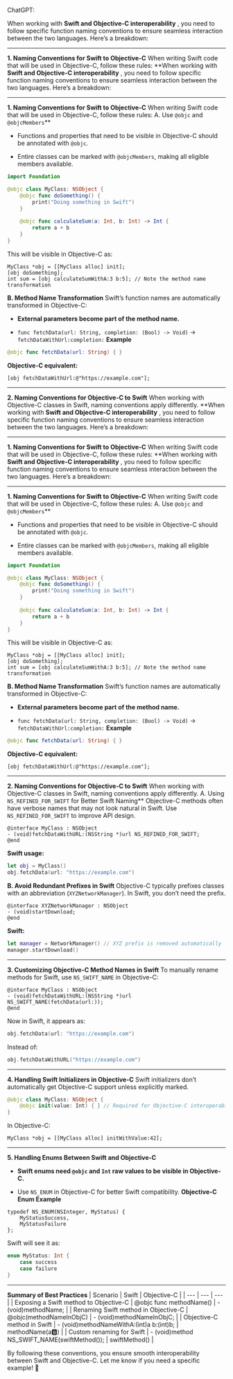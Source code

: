 ChatGPT: 

When working with **Swift and Objective-C interoperability** , you need to follow specific function naming conventions to ensure seamless interaction between the two languages. Here’s a breakdown:

---

**1. Naming Conventions for Swift to Objective-C** 
When writing Swift code that will be used in Objective-C, follow these rules:
**When working with **Swift and Objective-C interoperability** , you need to follow specific function naming conventions to ensure seamless interaction between the two languages. Here’s a breakdown:

---

**1. Naming Conventions for Swift to Objective-C** 
When writing Swift code that will be used in Objective-C, follow these rules:
A. Use `@objc` and `@objcMembers`**  
- Functions and properties that need to be visible in Objective-C should be annotated with `@objc`.
 
- Entire classes can be marked with `@objcMembers`, making all eligible members available.


```swift
import Foundation

@objc class MyClass: NSObject {
    @objc func doSomething() { 
        print("Doing something in Swift") 
    }
    
    @objc func calculateSum(a: Int, b: Int) -> Int { 
        return a + b 
    }
}
```

This will be visible in Objective-C as:


```objc
MyClass *obj = [[MyClass alloc] init];
[obj doSomething];
int sum = [obj calculateSumWithA:3 b:5]; // Note the method name transformation
```
**B. Method Name Transformation** 
Swift’s function names are automatically transformed in Objective-C:
 
- **External parameters become part of the method name.**
 
- `func fetchData(url: String, completion: (Bool) -> Void)` → `fetchDataWithUrl:completion:`
**Example** 

```swift
@objc func fetchData(url: String) { }
```
**Objective-C equivalent:** 

```objc
[obj fetchDataWithUrl:@"https://example.com"];
```


---

**2. Naming Conventions for Objective-C to Swift** 
When working with Objective-C classes in Swift, naming conventions apply differently.
**When working with **Swift and Objective-C interoperability** , you need to follow specific function naming conventions to ensure seamless interaction between the two languages. Here’s a breakdown:

---

**1. Naming Conventions for Swift to Objective-C** 
When writing Swift code that will be used in Objective-C, follow these rules:
**When working with **Swift and Objective-C interoperability** , you need to follow specific function naming conventions to ensure seamless interaction between the two languages. Here’s a breakdown:

---

**1. Naming Conventions for Swift to Objective-C** 
When writing Swift code that will be used in Objective-C, follow these rules:
A. Use `@objc` and `@objcMembers`**  
- Functions and properties that need to be visible in Objective-C should be annotated with `@objc`.
 
- Entire classes can be marked with `@objcMembers`, making all eligible members available.


```swift
import Foundation

@objc class MyClass: NSObject {
    @objc func doSomething() { 
        print("Doing something in Swift") 
    }
    
    @objc func calculateSum(a: Int, b: Int) -> Int { 
        return a + b 
    }
}
```

This will be visible in Objective-C as:


```objc
MyClass *obj = [[MyClass alloc] init];
[obj doSomething];
int sum = [obj calculateSumWithA:3 b:5]; // Note the method name transformation
```
**B. Method Name Transformation** 
Swift’s function names are automatically transformed in Objective-C:
 
- **External parameters become part of the method name.**
 
- `func fetchData(url: String, completion: (Bool) -> Void)` → `fetchDataWithUrl:completion:`
**Example** 

```swift
@objc func fetchData(url: String) { }
```
**Objective-C equivalent:** 

```objc
[obj fetchDataWithUrl:@"https://example.com"];
```


---

**2. Naming Conventions for Objective-C to Swift** 
When working with Objective-C classes in Swift, naming conventions apply differently.
A. Using `NS_REFINED_FOR_SWIFT` for Better Swift Naming** Objective-C methods often have verbose names that may not look natural in Swift. Use `NS_REFINED_FOR_SWIFT` to improve API design.

```objc
@interface MyClass : NSObject
- (void)fetchDataWithURL:(NSString *)url NS_REFINED_FOR_SWIFT;
@end
```
**Swift usage:** 

```swift
let obj = MyClass()
obj.fetchData(url: "https://example.com")
```
**B. Avoid Redundant Prefixes in Swift** Objective-C typically prefixes classes with an abbreviation (`XYZNetworkManager`). In Swift, you don’t need the prefix.

```objc
@interface XYZNetworkManager : NSObject
- (void)startDownload;
@end
```
**Swift:** 

```swift
let manager = NetworkManager() // XYZ prefix is removed automatically
manager.startDownload()
```


---

**3. Customizing Objective-C Method Names in Swift** To manually rename methods for Swift, use `NS_SWIFT_NAME` in Objective-C:

```objc
@interface MyClass : NSObject
- (void)fetchDataWithURL:(NSString *)url NS_SWIFT_NAME(fetchData(url:));
@end
```

Now in Swift, it appears as:


```swift
obj.fetchData(url: "https://example.com")
```

Instead of:


```swift
obj.fetchDataWithURL("https://example.com")
```


---

**4. Handling Swift Initializers in Objective-C** 
Swift initializers don’t automatically get Objective-C support unless explicitly marked.


```swift
@objc class MyClass: NSObject {
    @objc init(value: Int) { } // Required for Objective-C interoperability
}
```

In Objective-C:


```objc
MyClass *obj = [[MyClass alloc] initWithValue:42];
```


---

**5. Handling Enums Between Swift and Objective-C**  
- **Swift enums need `@objc` and `Int` raw values to be visible in Objective-C.**
 
- Use `NS_ENUM` in Objective-C for better Swift compatibility.
**Objective-C Enum Example** 

```objc
typedef NS_ENUM(NSInteger, MyStatus) {
    MyStatusSuccess,
    MyStatusFailure
};
```

Swift will see it as:


```swift
enum MyStatus: Int {
    case success
    case failure
}
```


---

**Summary of Best Practices** | Scenario | Swift | Objective-C | 
| --- | --- | --- | 
| Exposing a Swift method to Objective-C | @objc func methodName() | - (void)methodName; | 
| Renaming Swift method in Objective-C | @objc(methodNameInObjC) | - (void)methodNameInObjC; | 
| Objective-C method in Swift | - (void)methodNameWithA:(int)a b:(int)b; | methodName(a:b:) | 
| Custom renaming for Swift | - (void)method NS_SWIFT_NAME(swiftMethod()); | swiftMethod() | 

By following these conventions, you ensure smooth interoperability between Swift and Objective-C. Let me know if you need a specific example! 🚀
